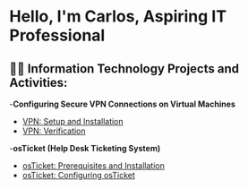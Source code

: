 <h1>Hello, I'm Carlos, Aspiring IT Professional

<h2>👨‍💻 Information Technology Projects and Activities:</h2>

-<b>Configuring Secure VPN Connections on Virtual Machines</b>

* [VPN: Setup and Installation](https://github.com/CarlosKako//VPN-Setup-Installation)
* [VPN: Verification](https://github.com/CarlosKako//VPN-Verification)


-<b>osTicket (Help Desk Ticketing System)</b>

* [osTicket: Prerequisites and Installation](https://github.com/CarlosKako//osticket-prereqs)
* [osTicket: Configuring osTicket](https://github.com/CarlosKako//osticket-config)
